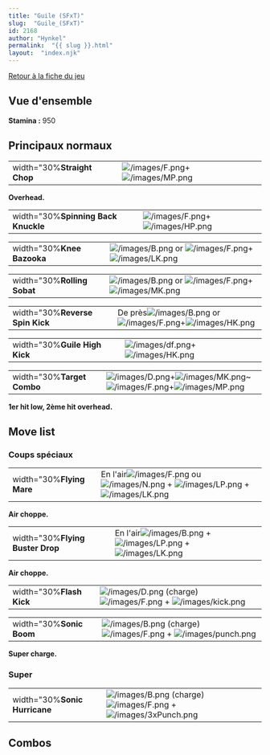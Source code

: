 ```yaml
---
title: "Guile (SFxT)"
slug:  "Guile_(SFxT)"
id: 2168
author: "Hynkel"
permalink:  "{{ slug }}.html"
layout:  "index.njk"
---
```


[Retour à la fiche du jeu](Street_Fighter_x_Tekken "wikilink")

## Vue d'ensemble

**Stamina :** 950

## Principaux normaux

|                             |                                                                         |
|-----------------------------|-------------------------------------------------------------------------|
| width="30%**Straight Chop** | ![](/images/F.png "/images/F.png")+![](/images/MP.png "/images/MP.png") |

**Overhead.**

|                                     |                                                                         |
|-------------------------------------|-------------------------------------------------------------------------|
| width="30%**Spinning Back Knuckle** | ![](/images/F.png "/images/F.png")+![](/images/HP.png "/images/HP.png") |

|                            |                                                                                                               |
|----------------------------|---------------------------------------------------------------------------------------------------------------|
| width="30%**Knee Bazooka** | ![](/images/B.png "/images/B.png") or ![](/images/F.png "/images/F.png")+![](/images/LK.png "/images/LK.png") |

|                             |                                                                                                               |
|-----------------------------|---------------------------------------------------------------------------------------------------------------|
| width="30%**Rolling Sobat** | ![](/images/B.png "/images/B.png") or ![](/images/F.png "/images/F.png")+![](/images/MK.png "/images/MK.png") |

|                                 |                                                                                                                      |
|---------------------------------|----------------------------------------------------------------------------------------------------------------------|
| width="30%**Reverse Spin Kick** | De près![](/images/B.png "/images/B.png") or ![](/images/F.png "/images/F.png")+![](/images/HK.png "/images/HK.png") |

|                               |                                                                           |
|-------------------------------|---------------------------------------------------------------------------|
| width="30%**Guile High Kick** | ![](/images/df.png "/images/df.png")+![](/images/HK.png "/images/HK.png") |

|                            |                                                                                                                                                  |
|----------------------------|--------------------------------------------------------------------------------------------------------------------------------------------------|
| width="30%**Target Combo** | ![](/images/D.png "/images/D.png")+![](/images/MK.png "/images/MK.png")\~![](/images/F.png "/images/F.png")+![](/images/MP.png "/images/MP.png") |

**1er hit low, 2ème hit overhead.**

## Move list

### Coups spéciaux

|                           |                                                                                                                                                                |
|---------------------------|----------------------------------------------------------------------------------------------------------------------------------------------------------------|
| width="30%**Flying Mare** | En l'air![](/images/F.png "/images/F.png") ou ![](/images/N.png "/images/N.png") + ![](/images/LP.png "/images/LP.png") + ![](/images/LK.png "/images/LK.png") |

**Air choppe.**

|                                  |                                                                                                                          |
|----------------------------------|--------------------------------------------------------------------------------------------------------------------------|
| width="30%**Flying Buster Drop** | En l'air![](/images/B.png "/images/B.png") + ![](/images/LP.png "/images/LP.png") + ![](/images/LK.png "/images/LK.png") |

**Air choppe.**

|                          |                                                                                                                           |
|--------------------------|---------------------------------------------------------------------------------------------------------------------------|
| width="30%**Flash Kick** | ![](/images/D.png "/images/D.png") (charge) ![](/images/F.png "/images/F.png") + ![](/images/kick.png "/images/kick.png") |

|                          |                                                                                                                             |
|--------------------------|-----------------------------------------------------------------------------------------------------------------------------|
| width="30%**Sonic Boom** | ![](/images/B.png "/images/B.png") (charge) ![](/images/F.png "/images/F.png") + ![](/images/punch.png "/images/punch.png") |

**Super charge.**

### Super

|                               |                                                                                                                                 |
|-------------------------------|---------------------------------------------------------------------------------------------------------------------------------|
| width="30%**Sonic Hurricane** | ![](/images/B.png "/images/B.png") (charge) ![](/images/F.png "/images/F.png") + ![](/images/3xPunch.png "/images/3xPunch.png") |

## Combos
